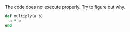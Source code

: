 The code does not execute properly. Try to figure out why.

```ruby
def multiply(a b)
  a * b
end
```
